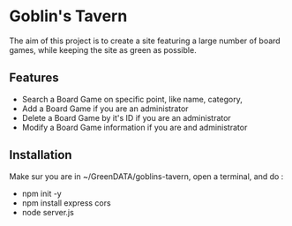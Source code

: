 # Goblin's Tavern

The aim of this project is to create a site featuring a large number of board games, while keeping the site as green as possible.

## Features

- Search a Board Game on specific point, like name, category, 
- Add a Board Game if you are an administrator
- Delete a Board Game by it's ID if you are an administrator
- Modify a Board Game information if you are and administrator

## Installation

Make sur you are in ~/GreenDATA/goblins-tavern, open a terminal, and do : 
- npm init -y
- npm install express cors
- node server.js